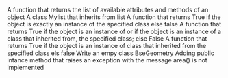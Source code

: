 A function that returns the list of available attributes and methods of an object
A class Mylist that inherits from list
A function that returns True if the object is exactly an instance of the specified class else false
A function that returns True if the object is an instance of or if the object is an instance
 of a class that inherited from, the specified class; else False
A function that returns True if the object is an instance of class that inherited 
 from the specified class els false
Write an empy class BseGeometry
Adding public intance method that raises an exception with the message area() is not implemented
